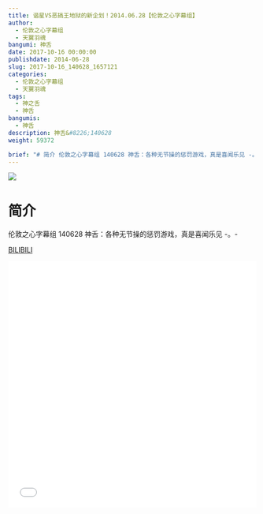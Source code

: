 ```yaml
---
title: 谐星VS恶搞王地狱的新企划！2014.06.28【伦敦之心字幕组】
author: 
  - 伦敦之心字幕组
  - 天翼羽魂
bangumi: 神舌
date: 2017-10-16 00:00:00
publishdate: 2014-06-28
slug: 2017-10-16_140628_1657121
categories: 
  - 伦敦之心字幕组
  - 天翼羽魂
tags: 
  - 神之舌
  - 神舌
bangumis: 
  - 神舌
description: 神舌&#8226;140628
weight: 59372

brief: "# 简介 伦敦之心字幕组 140628 神舌：各种无节操的惩罚游戏，真是喜闻乐见 -。-"
---
```


![](https://i.imgur.com/js97BOf.jpg)

# 简介  
伦敦之心字幕组 140628 神舌：各种无节操的惩罚游戏，真是喜闻乐见 -。-

  [BILIBILI](https://www.bilibili.com/video/av1657121/)


<div class="vcontainer">  <iframe class='video' src="//www.bilibili.com/blackboard/player.html?aid=1657121" width="100%" height="500" frameborder="0" allowfullscreen="allowfullscreen"></iframe></div>
